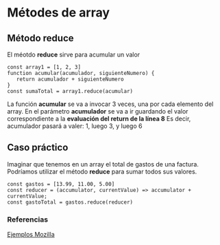 # Métodes de array

## Método reduce

El méotdo **reduce** sirve para acumular un valor 

```
const array1 = [1, 2, 3]
function acumular(acumulador, siguienteNumero) {
   return acumulador + siguienteNumero
}
const sumaTotal = array1.reduce(acumular)
```
La función **acumular** se va a invocar 3 veces, una por cada elemento del array.
En el parámetro **acumulador** se va a ir guardando el valor correspondiente a la **evaluación del return de la línea 8**
Es decir, acumulador pasará a valer: 1, luego 3, y luego 6

## Caso práctico

Imaginar que tenemos en un array el total de gastos de una factura.
Podríamos utilizar el método **reduce** para sumar todos sus valores.

```
const gastos = [13.99, 11.00, 5.00]
const reducer = (accumulator, currentValue) => accumulator + currentValue;
const gastoTotal = gastos.reduce(reducer)
```

### Referencias

[Ejemplos Mozilla](https://developer.mozilla.org/es/docs/Web/JavaScript/Referencia/Objetos_globales/Array/reduce)




